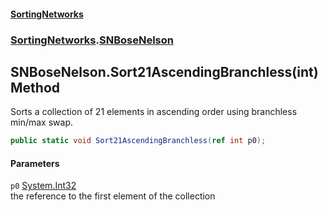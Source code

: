 #### [SortingNetworks](./index.md 'index')
### [SortingNetworks](./SortingNetworks.md 'SortingNetworks').[SNBoseNelson](./SortingNetworks-SNBoseNelson.md 'SortingNetworks.SNBoseNelson')
## SNBoseNelson.Sort21AscendingBranchless(int) Method
Sorts a collection of 21 elements in ascending order using branchless min/max swap.  
```csharp
public static void Sort21AscendingBranchless(ref int p0);
```
#### Parameters
<a name='SortingNetworks-SNBoseNelson-Sort21AscendingBranchless(int)-p0'></a>
`p0` [System.Int32](https://docs.microsoft.com/en-us/dotnet/api/System.Int32 'System.Int32')  
the reference to the first element of the collection  
  
